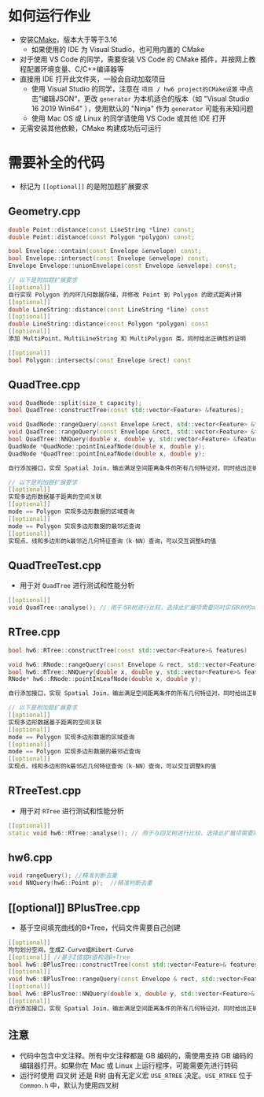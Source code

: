 # 如何运行作业

- 安装[CMake](https://cmake.org/download/)，版本大于等于3.16
  - 如果使用的 IDE 为 Visual Studio，也可用内置的 CMake
- 对于使用 VS Code 的同学，需要安装 VS Code 的 CMake 插件，并按网上教程配置环境变量、C/C++编译器等
- 直接用 IDE 打开此文件夹，一般会自动加载项目
  - 使用 Visual Studio 的同学，注意在 `项目 / hw6 project的CMake设置` 中点击”编辑JSON“，更改 `generator` 为本机适合的版本（如 "Visual Studio 16 2019 Win64" ），使用默认的 "Ninja" 作为 `generator` 可能有未知问题
  - 使用 Mac OS 或 Linux 的同学请使用 VS Code 或其他 IDE 打开
- 无需安装其他依赖，CMake 构建成功后可运行

# 需要补全的代码

- 标记为 `[[optional]]` 的是附加题扩展要求

## Geometry.cpp

```cpp
double Point::distance(const LineString *line) const;
double Point::distance(const Polygon *polygon) const;

bool Envelope::contain(const Envelope &envelope) const;
bool Envelope::intersect(const Envelope &envelope) const;
Envelope Envelope::unionEnvelope(const Envelope &envelope) const;

// 以下是附加题扩展要求
[[optional]] 
自行实现 Polygon 的内环几何数据存储，并修改 Point 到 Polygon 的欧式距离计算
[[optional]]
double LineString::distance(const LineString *line) const
[[optional]]
double LineString::distance(const Polygon *polygon) const
[[optional]] 
添加 MultiPoint、MultiLineString 和 MultiPolygon 类，同时给出正确性的证明

[[optional]]
bool Polygon::intersects(const Envelope &rect) const
```

## QuadTree.cpp

```cpp
void QuadNode::split(size_t capacity);
bool QuadTree::constructTree(const std::vector<Feature> &features);

void QuadNode::rangeQuery(const Envelope &rect, std::vector<Feature> &features);
void QuadTree::rangeQuery(const Envelope &rect, std::vector<Feature> &features);
bool QuadTree::NNQuery(double x, double y, std::vector<Feature> &features);
QuadNode *QuadNode::pointInLeafNode(double x, double y);
QuadNode *QuadTree::pointInLeafNode(double x, double y);

自行添加接口，实现 Spatial Join，输出满足空间距离条件的所有几何特征对，同时给出正确性的证明

// 以下是附加题扩展要求
[[optional]]
实现多边形数据基于距离的空间关联
[[optional]]
mode == Polygon 实现多边形数据的区域查询
[[optional]]
mode == Polygon 实现多边形数据的最邻近查询
[[optional]]
实现点、线和多边形的k最邻近几何特征查询（k-NN）查询，可以交互调整k的值
```

## QuadTreeTest.cpp

- 用于对 `QuadTree` 进行测试和性能分析

```cpp
[[optional]]
void QuadTree::analyse(); // 用于与R树进行比较，选择此扩展项需要同时实现R树的analyse()
```

## RTree.cpp


```cpp
bool hw6::RTree::constructTree(const std::vector<Feature>& features)

void hw6::RNode::rangeQuery(const Envelope & rect, std::vector<Feature>& features);
bool hw6::RTree::NNQuery(double x, double y, std::vector<Feature>& features)
RNode* hw6::RNode::pointInLeafNode(double x, double y);

自行添加接口，实现 Spatial Join，输出满足空间距离条件的所有几何特征对，同时给出正确性的证明

// 以下是附加题扩展要求
[[optional]]
实现多边形数据基于距离的空间关联
[[optional]]
mode == Polygon 实现多边形数据的区域查询
[[optional]]
mode == Polygon 实现多边形数据的最邻近查询
[[optional]]
实现点、线和多边形的k最邻近几何特征查询（k-NN）查询，可以交互调整k的值
```

## RTreeTest.cpp

- 用于对 `RTree` 进行测试和性能分析

```cpp
[[optional]]
static void hw6::RTree::analyse(); // 用于与四叉树进行比较，选择此扩展项需要同时实现四叉树的analyse()
```

## hw6.cpp


```cpp
void rangeQuery(); //精准判断去重
void NNQuery(hw6::Point p);  //精准判断去重
```

## [[optional]] BPlusTree.cpp

- 基于空间填充曲线的B+Tree，代码文件需要自己创建

```cpp
[[optional]]
均匀划分空间，生成Z-Curve或Hibert-Curve
[[optional]] //基于Z值或H值构造B+Tree 
bool hw6::BPlusTree::constructTree(const std::vector<Feature>& features) 
[[optional]]
void hw6::BPlusTree::rangeQuery(const Envelope & rect, std::vector<Feature>& features);
[[optional]]
bool hw6::BPlusTree::NNQuery(double x, double y, std::vector<Feature>& features)
[[optional]]
自行添加接口，实现 Spatial Join，输出满足空间距离条件的所有几何特征对，同时给出正确性的证明        
```

## 注意

- 代码中包含中文注释。所有中文注释都是 GB 编码的，需使用支持 GB 编码的编辑器打开。如果你在 Mac 或 Linux 上运行程序，可能需要先进行转码
- 运行时使用 四叉树 还是 R树 由有无定义宏 `USE_RTREE` 决定。`USE_RTREE` 位于 `Common.h` 中，默认为使用四叉树
